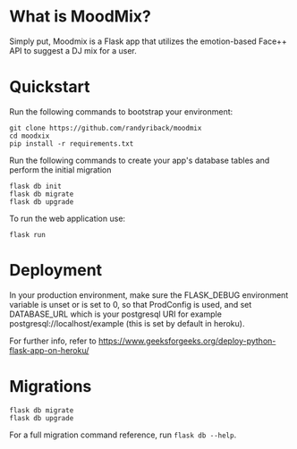 # What is MoodMix?

Simply put, Moodmix is a Flask app that utilizes the emotion-based Face++ API to suggest a DJ mix for a user.

# Quickstart

Run the following commands to bootstrap your environment:

```
git clone https://github.com/randyriback/moodmix
cd moodxix
pip install -r requirements.txt
```

Run the following commands to create your app's database tables and perform the initial migration

```
flask db init
flask db migrate
flask db upgrade
```

To run the web application use:

`flask run`

# Deployment
In your production environment, make sure the FLASK_DEBUG environment variable is unset or is set to 0, so that ProdConfig is used, and set DATABASE_URL which is your postgresql URI for example postgresql://localhost/example (this is set by default in heroku).

For further info, refer to https://www.geeksforgeeks.org/deploy-python-flask-app-on-heroku/

# Migrations

```
flask db migrate
flask db upgrade
```

For a full migration command reference, run `flask db --help`.
